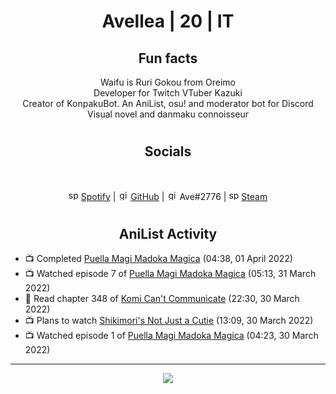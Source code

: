 <h1 align="center">
Avellea | 20 | IT
</h1>



<h2 align="center">
Fun facts
</h2>

<p align="center">
Waifu is Ruri Gokou from Oreimo<br>
Developer for Twitch VTuber Kazuki<br>
Creator of KonpakuBot. An AniList, osu! and moderator bot for Discord<br>
Visual novel and danmaku connoisseur
</p>

<h1>
<h2 align="center">Socials</h2>
<br>
<p align="center">
<img src="https://open.scdn.co/cdn/images/favicon.5cb2bd30.ico" alt="spotify logo" width="16"> <a href="https://open.spotify.com/user/2r8tkjt7qlh7uo7k06z43t63a">Spotify</a> | <img src="https://github.com/fluidicon.png" alt="github logo" width="16"> <a href="https://github.com/Avellea">GitHub</a> | <img src="https://i.imgur.com/ywxedYu.png" alt="github logo" width="16"> Ave#2776 | <img src="https://store.steampowered.com/favicon.ico" alt="spotify logo" width="16"> <a href="https://steamcommunity.com/id/Avellea/">Steam</a>
</p>
<h1>

<h2 align="center">AniList Activity</h2>

<!-- ANILIST_ACTIVITY:start -->

-   📺 Completed [Puella Magi Madoka Magica](https://anilist.co/anime/9756) (04:38, 01 April 2022)
-   📺 Watched episode 7 of [Puella Magi Madoka Magica](https://anilist.co/anime/9756) (05:13, 31 March 2022)
-   📖 Read chapter 348 of [Komi Can't Communicate](https://anilist.co/manga/97852) (22:30, 30 March 2022)
-   📺 Plans to watch [Shikimori's Not Just a Cutie](https://anilist.co/anime/127911) (13:09, 30 March 2022)
-   📺 Watched episode 1 of [Puella Magi Madoka Magica](https://anilist.co/anime/9756) (04:23, 30 March 2022)

<!-- ANILIST_ACTIVITY:end -->


---



<p align="center">
<img src="https://i.pinimg.com/originals/5f/95/04/5f9504eb5a7d27ec7a6121b9e9aa48b3.gif">
<p>

